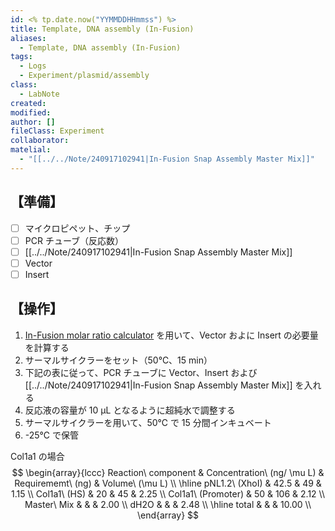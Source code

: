 ```yaml
---
id: <% tp.date.now("YYMMDDHHmmss") %>
title: Template, DNA assembly (In-Fusion)
aliases:
  - Template, DNA assembly (In-Fusion)
tags:
  - Logs
  - Experiment/plasmid/assembly
class:
  - LabNote
created: 
modified: 
author: []
fileClass: Experiment
collaborator: 
matelial:
  - "[[../../Note/240917102941|In-Fusion Snap Assembly Master Mix]]"
---
```

## 【準備】
- [ ] マイクロピペット、チップ
- [ ] PCR チューブ（反応数）
- [ ] [[../../Note/240917102941|In-Fusion Snap Assembly Master Mix]]
- [ ] Vector
- [ ] Insert

## 【操作】
1. [In-Fusion molar ratio calculator](https://www.takarabio.com/learning-centers/cloning/primer-design-and-other-tools/in-fusion-molar-ratio-calculator) を用いて、Vector およに Insert の必要量を計算する
2. サーマルサイクラーをセット（50℃、15 min）
3. 下記の表に従って、PCR チューブに Vector、Insert および [[../../Note/240917102941|In-Fusion Snap Assembly Master Mix]] を入れる
4. 反応液の容量が 10 μL となるように超純水で調整する
5. サーマルサイクラーを用いて、50℃ で 15 分間インキュベート
6. -25℃ で保管

Col1a1 の場合
$$
\begin{array}{lccc}
	Reaction\ component &  Concentration\ (ng/ \mu L) & Requirememt\ (ng) & Volume\ (\mu L) \\
	\hline
	pNL1.2\ (XhoI) & 42.5 & 49 & 1.15 \\
	Col1a1\ (HS) & 20 & 45 & 2.25 \\
	Col1a1\ (Promoter) & 50 & 106 & 2.12 \\
	Master\ Mix & & & 2.00 \\
	dH2O & & & 2.48 \\
	\hline
	total & & & 10.00 \\
\end{array}
$$
